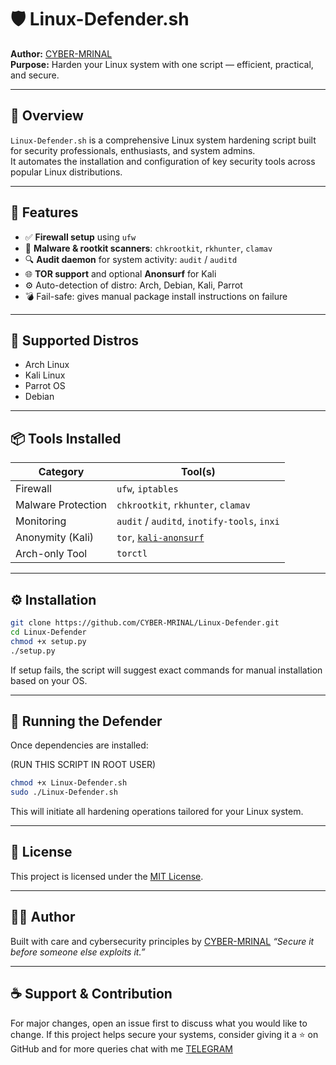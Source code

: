 # 🛡️ Linux-Defender.sh

**Author:** [CYBER-MRINAL](https://github.com/CYBER-MRINAL)  
**Purpose:** Harden your Linux system with one script — efficient, practical, and secure.  

---

## 📌 Overview

`Linux-Defender.sh` is a comprehensive Linux system hardening script built for security professionals, enthusiasts, and system admins.  
It automates the installation and configuration of key security tools across popular Linux distributions.

---

## 🚀 Features

- ✅ **Firewall setup** using `ufw`
- 🦠 **Malware & rootkit scanners**: `chkrootkit`, `rkhunter`, `clamav`
- 🔍 **Audit daemon** for system activity: `audit` / `auditd`
- 🌐 **TOR support** and optional **Anonsurf** for Kali
- ⚙️ Auto-detection of distro: Arch, Debian, Kali, Parrot
- 💣 Fail-safe: gives manual package install instructions on failure

---

## 🐧 Supported Distros

- Arch Linux
- Kali Linux
- Parrot OS
- Debian

---

## 📦 Tools Installed

| Category           | Tool(s)                                         |
|--------------------|--------------------------------------------------|
| Firewall           | `ufw`, `iptables`                                |
| Malware Protection | `chkrootkit`, `rkhunter`, `clamav`               |
| Monitoring         | `audit` / `auditd`, `inotify-tools`, `inxi`      |
| Anonymity (Kali)   | `tor`, [`kali-anonsurf`](https://github.com/Und3rf10w/kali-anonsurf) |
| Arch-only Tool     | `torctl`                                         |

---

## ⚙️ Installation

```bash
git clone https://github.com/CYBER-MRINAL/Linux-Defender.git
cd Linux-Defender
chmod +x setup.py
./setup.py
````

If setup fails, the script will suggest exact commands for manual installation based on your OS.

---

## 🧰 Running the Defender

Once dependencies are installed:

(RUN THIS SCRIPT IN ROOT USER)
```bash
chmod +x Linux-Defender.sh
sudo ./Linux-Defender.sh
```

This will initiate all hardening operations tailored for your Linux system.

---

## 🧾 License

This project is licensed under the [MIT License](LICENSE).

---

## 🙋‍♂️ Author

Built with care and cybersecurity principles by [CYBER-MRINAL](https://github.com/CYBER-MRINAL)
*“Secure it before someone else exploits it.”*

---

## ☕ Support & Contribution

For major changes, open an issue first to discuss what you would like to change.
If this project helps secure your systems, consider giving it a ⭐ on GitHub and for more queries chat with me [TELEGRAM](https://t.me/CYBERMRINAL)
